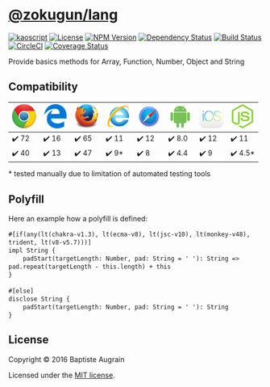 [@zokugun/lang](https://github.com/ZokugunKS/lang)
==================================================

[![kaoscript](https://img.shields.io/badge/language-kaoscript-orange.svg)](https://github.com/kaoscript/kaoscript)
[![License](https://img.shields.io/badge/license-MIT-blue.svg)](./LICENSE)
[![NPM Version](https://img.shields.io/npm/v/@zokugun/lang.svg?colorB=green)](https://www.npmjs.com/package/@zokugun/lang)
[![Dependency Status](https://badges.depfu.com/badges/3350e21c435f047f87443424851a772b/overview.svg)](https://depfu.com/github/ZokugunKS/lang)
[![Build Status](https://travis-ci.org/ZokugunKS/lang.svg?branch=master)](https://travis-ci.org/ZokugunKS/lang)
[![CircleCI](https://circleci.com/gh/ZokugunKS/lang/tree/master.svg?style=shield)](https://circleci.com/gh/ZokugunKS/lang/tree/master)
[![Coverage Status](https://img.shields.io/coveralls/ZokugunKS/lang/master.svg)](https://coveralls.io/github/ZokugunKS/lang)

Provide basics methods for Array, Function, Number, Object and String

Compatibility
-------------

| ![Chrome][chrome]      | ![Edge][edge]          | ![Firefox][firefox]    | ![IE][ie]              | ![Safari][safari]      | ![Android][android]      | ![iOS][ios]               | ![Node.js][nodejs]        |
|------------------------|------------------------|------------------------|------------------------|------------------------|--------------------------|---------------------------|---------------------------|
| :heavy_check_mark: 72  | :heavy_check_mark: 16  | :heavy_check_mark: 65  | :heavy_check_mark: 11  | :heavy_check_mark: 12  | :heavy_check_mark: 8.0  | :heavy_check_mark: 12     | :heavy_check_mark: 11      |
| :heavy_check_mark: 40  | :heavy_check_mark: 13  | :heavy_check_mark: 47  | :heavy_check_mark: 9*   | :heavy_check_mark: 8   | :heavy_check_mark: 4.4   | :heavy_check_mark: 9      | :heavy_check_mark: 4.5*      |

\* tested manually due to limitation of automated testing tools


Polyfill
--------

Here an example how a polyfill is defined:

```kaoscript
#[if(any(lt(chakra-v1.3), lt(ecma-v8), lt(jsc-v10), lt(monkey-v48), trident, lt(v8-v5.7)))]
impl String {
	padStart(targetLength: Number, pad: String = ' '): String => pad.repeat(targetLength - this.length) + this
}

#[else]
disclose String {
	padStart(targetLength: Number, pad: String = ' '): String
}
```

License
-------

Copyright &copy; 2016 Baptiste Augrain

Licensed under the [MIT license](http://www.opensource.org/licenses/mit-license.php).

[chrome]: https://github.com/daiyam/assets/raw/master/icons/48/browser_chrome.png "Chrome"
[edge]: https://github.com/daiyam/assets/raw/master/icons/48/browser_edge.png "Edge"
[firefox]: https://github.com/daiyam/assets/raw/master/icons/48/browser_firefox.png "Firefox"
[ie]: https://github.com/daiyam/assets/raw/master/icons/48/browser_ie.png "IE"
[safari]: https://github.com/daiyam/assets/raw/master/icons/48/browser_safari.png "Safari"
[android]: https://github.com/daiyam/assets/raw/master/icons/48/os_android.png "Android"
[ios]: https://github.com/daiyam/assets/raw/master/icons/48/os_ios.png "iOS"
[nodejs]: https://github.com/daiyam/assets/raw/master/icons/48/runtime_nodejs.png "Node.js"